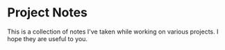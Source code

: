 # Project Notes

This is a collection of notes I've taken while working on various projects. I hope they are useful to you.
